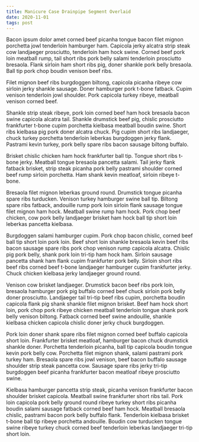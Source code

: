 ```yaml
---
title: Manicure Case Drainpipe Segment Overlaid
date: 2020-11-01
tags: post
---
```


Bacon ipsum dolor amet corned beef picanha tongue bacon filet mignon porchetta jowl tenderloin hamburger ham.  Capicola jerky alcatra strip steak cow landjaeger prosciutto, tenderloin ham hock swine.  Corned beef pork loin meatball rump, tail short ribs pork belly salami tenderloin prosciutto bresaola.  Flank sirloin ham short ribs pig, doner shankle pork belly bresaola.  Ball tip pork chop boudin venison beef ribs.

Filet mignon beef ribs burgdoggen biltong, capicola picanha ribeye cow sirloin jerky shankle sausage.  Doner hamburger pork t-bone fatback.  Cupim venison tenderloin jowl shoulder.  Pork capicola turkey ribeye, meatball venison corned beef.

Shankle strip steak ribeye, pork loin corned beef ham hock bresaola bacon swine capicola alcatra tail.  Shankle drumstick beef pig, chislic prosciutto frankfurter t-bone cupim porchetta kielbasa meatball boudin swine.  Short ribs kielbasa pig pork doner alcatra chuck.  Pig cupim short ribs landjaeger, chuck turkey porchetta tenderloin leberkas burgdoggen jerky flank.  Pastrami kevin turkey, pork belly spare ribs bacon sausage biltong buffalo.

Brisket chislic chicken ham hock frankfurter ball tip.  Tongue short ribs t-bone jerky.  Meatball tongue bresaola pancetta salami.  Tail jerky flank fatback brisket, strip steak picanha pork belly pastrami shoulder corned beef rump sirloin porchetta.  Ham shank kevin meatloaf, sirloin ribeye t-bone.

Bresaola filet mignon leberkas ground round.  Drumstick tongue picanha spare ribs turducken.  Venison turkey hamburger swine ball tip.  Biltong spare ribs fatback, andouille rump pork loin sirloin flank sausage tongue filet mignon ham hock.  Meatball swine rump ham hock.  Pork chop beef chicken, cow pork belly landjaeger brisket ham hock ball tip short loin leberkas pancetta kielbasa.

Burgdoggen salami hamburger cupim.  Pork chop bacon chislic, corned beef ball tip short loin pork loin.  Beef short loin shankle bresaola kevin beef ribs bacon sausage spare ribs pork chop venison rump capicola alcatra.  Chislic pig pork belly, shank pork loin tri-tip ham hock ham.  Sirloin sausage pancetta shank ham flank cupim frankfurter pork belly.  Sirloin short ribs beef ribs corned beef t-bone landjaeger hamburger cupim frankfurter jerky.  Chuck chicken kielbasa jerky landjaeger ground round.

Venison cow brisket landjaeger.  Drumstick bacon beef ribs pork loin, bresaola hamburger pork pig buffalo corned beef chuck sirloin pork belly doner prosciutto.  Landjaeger tail tri-tip beef ribs cupim, porchetta boudin capicola flank pig shank shankle filet mignon brisket.  Beef ham hock short loin, pork chop pork ribeye chicken meatball tenderloin tongue shank pork belly venison biltong.  Fatback corned beef swine andouille, shankle kielbasa chicken capicola chislic doner jerky chuck burgdoggen.

Pork loin doner shank spare ribs filet mignon corned beef buffalo capicola short loin.  Frankfurter brisket meatloaf, hamburger bacon chuck drumstick shankle doner.  Porchetta tenderloin picanha, ball tip capicola boudin tongue kevin pork belly cow.  Porchetta filet mignon shank, salami pastrami pork turkey ham.  Bresaola spare ribs jowl venison, beef bacon buffalo sausage shoulder strip steak pancetta cow.  Sausage spare ribs jerky tri-tip burgdoggen beef picanha frankfurter bacon meatloaf ribeye prosciutto swine.

Kielbasa hamburger pancetta strip steak, picanha venison frankfurter bacon shoulder brisket capicola.  Meatball swine frankfurter short ribs tail.  Pork loin capicola pork belly ground round ribeye turkey short ribs picanha boudin salami sausage fatback corned beef ham hock.  Meatball bresaola chislic, pastrami bacon pork belly buffalo flank.  Tenderloin kielbasa brisket t-bone ball tip ribeye porchetta andouille.  Boudin cow turducken tongue swine ribeye turkey chuck corned beef tenderloin leberkas landjaeger tri-tip short loin.